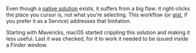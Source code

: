 Even though a [native solution](http://stackoverflow.com/questions/9171613/right-click-shortcut-for-mac-lion-os) exists, it suffers from a big flaw: it right-clicks the place you cursor is, not what you’re selecting. This workflow (or [gist](https://gist.github.com/vitorgalvao/6663126), if you prefer it as a Service) addresses that limitation.

Starting with Mavericks, macOS started crippling this solution and making it less useful. Last it was checked, for it to work it needed to be issued inside a Finder window.
